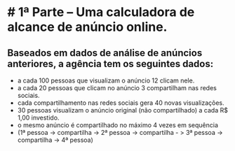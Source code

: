 # # 1ª Parte – Uma calculadora de alcance de anúncio online.

## Baseados em dados de análise de anúncios anteriores, a agência tem os seguintes dados:
- a cada 100 pessoas que visualizam o anúncio 12 clicam nele.
- a cada 20 pessoas que clicam no anúncio 3 compartilham nas redes sociais.
- cada compartilhamento nas redes sociais gera 40 novas visualizações.
- 30 pessoas visualizam o anúncio original (não compartilhado) a cada R$ 1,00 investido.
- o mesmo anúncio é compartilhado no máximo 4 vezes em sequência
- (1ª pessoa -> compartilha -> 2ª pessoa -> compartilha - > 3ª pessoa -> compartilha -> 4ª pessoa)
